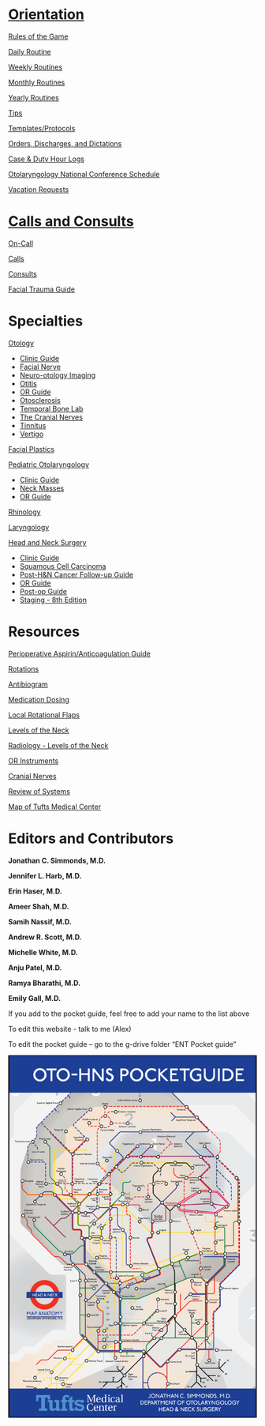 # [Orientation](orientation/index.html)

[Rules of the Game](orientation/rules-of-the-game.html)

[Daily Routine](orientation/daily-routine.html)

[Weekly Routines](orientation/weekly-routines.html)

[Monthly Routines](orientation/monthly-routines.html)

[Yearly Routines](orientation/yearly-routines.html)

[Tips](orientation/tips.html)

[Templates/Protocols](orientation/templates-protocols.html)

[Orders, Discharges, and Dictations](orientation/orders-discharges-and-dictations.html)

[Case & Duty Hour Logs](orientation/case-duty-hour-logs.html)

[Otolaryngology National Conference Schedule](orientation/otolaryngology-national-conference-schedule.html)

[Vacation Requests](orientation/vacation-requests.html)

# [Calls and Consults](on-call/index.html)

[On-Call](on-call/index.html)

[Calls](on-call/calls.html)

[Consults](on-call/consults.html)

[Facial Trauma Guide](on-call/facial-trauma-guide.html)

# Specialties

[Otology](specialties/otology/index.html)

* [Clinic Guide](specialties/otology/clinic-guide.html)
* [Facial Nerve](specialties/otology/facial-nerve.html)
* [Neuro-otology Imaging](specialties/otology/neuro-otology-imaging.html)
* [Otitis](specialties/otology/otitis.html)
* [OR Guide](specialties/otology/or-guide.html)
* [Otosclerosis](specialties/otology/otosclerosis.html)
* [Temporal Bone Lab](specialties/otology/temporal-bone-lab.html)
* [The Cranial Nerves](specialties/otology/the-cranial-nerves.html)
* [Tinnitus](specialties/otology/tinnitus.html)
* [Vertigo](specialties/otology/vertigo.html)

[Facial Plastics](specialties/facial-plastics/facial-plastics.html)

[Pediatric Otolaryngology](specialties/pediatric-otolaryngology/index.html)

* [Clinic Guide](specialties/pediatric-otolaryngology/clinic-guide.html)
* [Neck Masses](specialties/pediatric-otolaryngology/neck-masses.html)
* [OR Guide](specialties/pediatric-otolaryngology/or-guide.html)

[Rhinology](specialties/rhinology/rhinology.html)

[Laryngology](specialties/laryngology/laryngology.html)

[Head and Neck Surgery](specialties/head-and-neck-surgery/head-and-neck-surgery/index.html)

* [Clinic Guide](specialties/head-and-neck-surgery/head-and-neck-surgery/clinic-guide.html)
* [Squamous Cell Carcinoma](specialties/head-and-neck-surgery/head-and-neck-surgery/squamous-cell-carcinoma.html)
* [Post-H&N Cancer Follow-up Guide](specialties/head-and-neck-surgery/head-and-neck-surgery/follow-up-guide.html)
* [OR Guide](specialties/head-and-neck-surgery/head-and-neck-surgery/or-guide.html)
* [Post-op Guide](specialties/head-and-neck-surgery/head-and-neck-surgery/post-op-guide.html)
* [Staging - 8th Edition](specialties/head-and-neck-surgery/head-and-neck-surgery/staging-8th-edition.html)

# Resources

[Perioperative Aspirin/Anticoagulation Guide](resources/perioperative-aspirin-anticoagulation-guide.html)

[Rotations](resources/rotations.html)

[Antibiogram](resources/antibiogram.html)

[Medication Dosing](resources/medications.html)

[Local Rotational Flaps](resources/local-rotational-flaps.html)

[Levels of the Neck](resources/levels-of-the-neck.html)

[Radiology - Levels of the Neck](resources/radiology-levels-of-the-neck.html)

[OR Instruments](resources/or-instruments.html)

[Cranial Nerves](resources/cranial-nerves.html)

[Review of Systems](resources/review-of-systems.html)

[Map of Tufts Medical Center](resources/map-of-tufts-medical-center.html)

# Editors and Contributors

**Jonathan C. Simmonds, M.D.**

**Jennifer L. Harb, M.D.**

**Erin Haser, M.D.**

**Ameer Shah, M.D.**

**Samih Nassif, M.D.**

**Andrew R. Scott, M.D.**

**Michelle White, M.D.**

**Anju Patel, M.D.**

**Ramya Bharathi, M.D.**

**Emily Gall, M.D.**

If you add to the pocket guide, feel free to add your name to the list above

To edit this website - talk to me (Alex)

To edit the pocket guide – go to the g-drive folder “ENT Pocket guide”

 ![Tufts Oto-HNS Pocket Guide](media/image1.png "right-50")